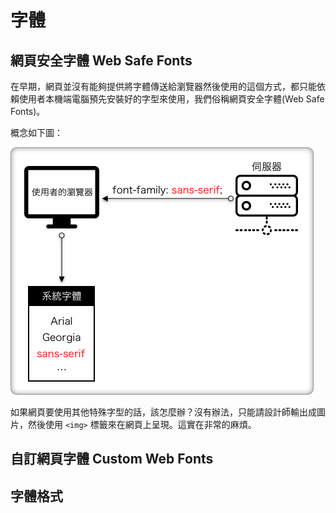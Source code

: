 # 字體

## 網頁安全字體 Web Safe Fonts

在早期，網頁並沒有能夠提供將字體傳送給瀏覽器然後使用的這個方式，都只能依賴使用者本機端電腦預先安裝好的字型來使用，我們俗稱網頁安全字體\(Web Safe Fonts\)。

概念如下圖：

![&#x7DB2;&#x9801;&#x5B89;&#x5168;&#x5B57;&#x9AD4; Web Save Fonts](../../.gitbook/assets/web_safe_fonts.png)

​如果網頁要使用其他特殊字型的話，該怎麼辦？沒有辦法，只能請設計師輸出成圖片，然後使用 `<img>` 標籤來在網頁上呈現。這實在非常的麻煩。

## 自訂網頁字體 Custom Web Fonts

## 字體格式



